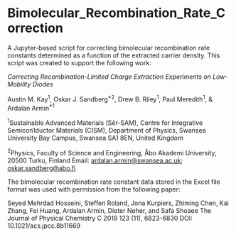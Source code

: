 # Bimolecular_Recombination_Rate_Correction

A Jupyter-based script for correcting bimolecular recombination rate constants determined as a function of the extracted carrier density. This script was created to support the following work:

_Correcting Recombination-Limited Charge Extraction Experiments on Low-Mobility Diodes_

Austin M. Kay$^{1}$, Oskar J. Sandberg$^{*2}$, Drew B. Riley$^{1}$, Paul Meredith$^{1}$, & Ardalan Armin$^{*1}$

$^{1}$Sustainable Advanced Materials (Sêr-SAM), Centre for Integrative Semicon1ductor Materials (CISM), Department of Physics, Swansea University Bay Campus, Swansea SA1 8EN, United Kingdom

$^{2}$Physics, Faculty of Science and Engineering, Åbo Akademi University, 20500 Turku, Finland
Email: ardalan.armin@swansea.ac.uk; oskar.sandberg@abo.fi 

The bimolecular recombination rate constant data stored in the Excel file format was used with permission from the following paper:

Seyed Mehrdad Hosseini, Steffen Roland, Jona Kurpiers, Zhiming Chen, Kai Zhang, Fei Huang, Ardalan Armin, Dieter Neher, and Safa Shoaee
The Journal of Physical Chemistry C 2019 123 (11), 6823-6830
DOI: 10.1021/acs.jpcc.8b11669

